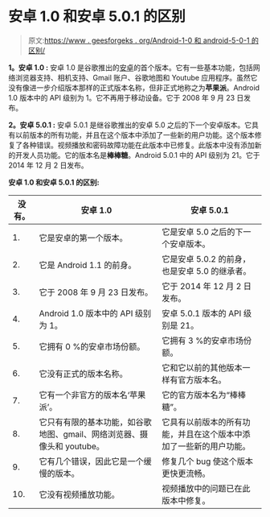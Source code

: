 # 安卓 1.0 和安卓 5.0.1 的区别

> 原文:[https://www . geesforgeks . org/Android-1-0 和 android-5-0-1 的区别/](https://www.geeksforgeeks.org/difference-between-android-1-0-and-android-5-0-1/)

**1。安卓 1.0 :**
安卓 1.0 是谷歌推出的[安卓](https://www.geeksforgeeks.org/introduction-to-android-development/)的首个版本。它有一些基本功能，包括网络浏览器支持、相机支持、Gmail 账户、谷歌地图和 Youtube 应用程序。虽然它没有像进一步介绍版本那样的正式版本名称，但非正式地称之为**苹果派**。Android 1.0 版本中的 API 级别为 1。它不再用于移动设备。它于 2008 年 9 月 23 日发布。

**2。安卓 5.0.1 :**
安卓 5.0.1 是继谷歌推出的安卓 5.0 之后的下一个安卓版本。它具有以前版本的所有功能，并且在这个版本中添加了一些新的用户功能。这个版本修复了各种错误。视频播放和密码故障功能在此版本中已修复。此版本中没有添加新的开发人员功能。它的版本名是**棒棒糖**。Android 5.0.1 中的 API 级别为 21。它于 2014 年 12 月 2 日发布。

**安卓 1.0 和安卓 5.0.1 的区别:**

<center>

| 没有。 | 安卓 1.0 | 安卓 5.0.1 |
| --- | --- | --- |
| 1. | 它是安卓的第一个版本。 | 它是安卓 5.0 之后的下一个安卓版本。 |
| 2. | 它是 Android 1.1 的前身。 | 它是安卓 5.0.2 的前身，也是安卓 5.0 的继承者。 |
| 3. | 它于 2008 年 9 月 23 日发布。 | 它于 2014 年 12 月 2 日发布。 |
| 4. | Android 1.0 版本中的 API 级别为 1。 | 安卓 5.0.1 版本的 API 级别是 21。 |
| 5. | 它拥有 0 %的安卓市场份额。 | 它拥有 3 %的安卓市场份额。 |
| 6. | 它没有正式的版本名称。 | 它和它以前的其他版本一样有官方版本名。 |
| 7. | 它有一个非官方的版本名‘苹果派’。 | 它的官方版本名为“棒棒糖”。 |
| 8. | 它只有有限的基本功能，如谷歌地图、gmail、网络浏览器、摄像头和 youtube。 | 它具有以前版本的所有功能，并且在这个版本中添加了一些新的用户功能。 |
| 9. | 它有几个错误，因此它是一个缓慢的版本。 | 修复几个 bug 使这个版本更快更流畅。 |
| 10. | 它没有视频播放功能。 | 视频播放中的问题已在此版本中修复。 |

</center>